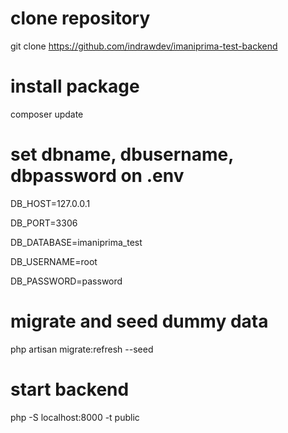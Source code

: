 # clone repository

git clone https://github.com/indrawdev/imaniprima-test-backend

# install package

composer update

# set dbname, dbusername, dbpassword on .env

DB_HOST=127.0.0.1

DB_PORT=3306

DB_DATABASE=imaniprima_test

DB_USERNAME=root

DB_PASSWORD=password

# migrate and seed dummy data

php artisan migrate:refresh --seed

# start backend

php -S localhost:8000 -t public
